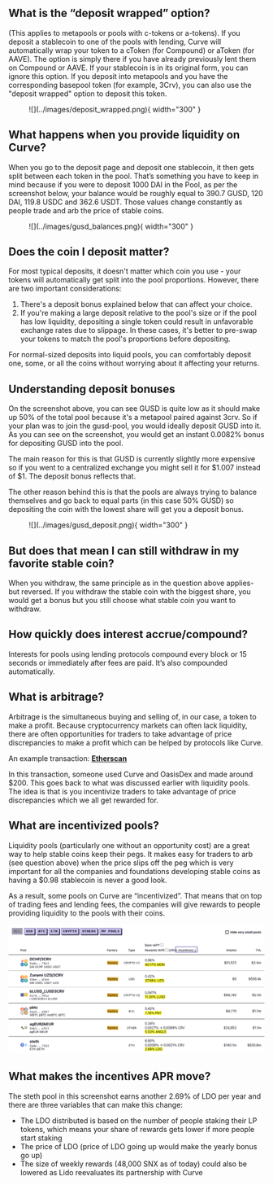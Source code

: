 ## **What is the “deposit wrapped” option?**

(This applies to metapools or pools with c-tokens or a-tokens). If you deposit a stablecoin to one of the pools with lending, Curve will automatically wrap your token to a cToken (for Compound) or aToken (for AAVE). The option is simply there if you have already previously lent them on Compound or AAVE. If your stablecoin is in its original form, you can ignore this option.
If you deposit into metapools and you have the corresponding basepool token (for example, 3Crv), you can also use the "deposit wrapped" option to deposit this token.

<figure markdown>
  ![](../images/deposit_wrapped.png){ width="300" }
  <figcaption></figcaption>
</figure>


## **What happens when you provide liquidity on Curve?**

When you go to the deposit page and deposit one stablecoin, it then gets split between each token in the pool. That’s something you have to keep in mind because if you were to deposit 1000 DAI in the Pool, as per the screenshot below, your balance would be roughly equal to 390.7 GUSD, 120 DAI, 119.8 USDC and 362.6 USDT. Those values change constantly as people trade and arb the price of stable coins.

<figure markdown>
  ![](../images/gusd_balances.png){ width="300" }
  <figcaption></figcaption>
</figure>


## **Does the coin I deposit matter?**

For most typical deposits, it doesn't matter which coin you use - your tokens will automatically get split into the pool proportions. However, there are two important considerations:

1. There's a deposit bonus explained below that can affect your choice.
2. If you're making a large deposit relative to the pool's size or if the pool has low liquidity, depositing a single token could result in unfavorable exchange rates due to slippage. In these cases, it's better to pre-swap your tokens to match the pool's proportions before depositing.

For normal-sized deposits into liquid pools, you can comfortably deposit one, some, or all the coins without worrying about it affecting your returns.

## **Understanding deposit bonuses**

On the screenshot above, you can see GUSD is quite low as it should make up 50% of the total pool because it's a metapool paired against 3crv. So if your plan was to join the gusd-pool, you would ideally deposit GUSD into it.   
As you can see on the screenshot, you would get an instant 0.0082% bonus for depositing GUSD into the pool.

The main reason for this is that GUSD is currently slightly more expensive so if you went to a centralized exchange you might sell it for $1.007 instead of $1. The deposit bonus reflects that.

The other reason behind this is that the pools are always trying to balance themselves and go back to equal parts (in this case 50% GUSD) so depositing the coin with the lowest share will get you a deposit bonus.

<figure markdown>
  ![](../images/gusd_deposit.png){ width="300" }
  <figcaption></figcaption>
</figure>


## **But does that mean I can still withdraw in my favorite stable coin?**

When you withdraw, the same principle as in the question above applies- but reversed. If you withdraw the stable coin with the biggest share, you would get a bonus but you still choose what stable coin you want to withdraw.

## **How quickly does interest accrue/compound?**

Interests for pools using lending protocols compound every block or 15 seconds or immediately after fees are paid. It’s also compounded automatically.

## **What is arbitrage?**

Arbitrage is the simultaneous buying and selling of, in our case, a token to make a profit. Because cryptocurrency markets can often lack liquidity, there are often opportunities for traders to take advantage of price discrepancies to make a profit which can be helped by protocols like Curve.

An example transaction: ​[**Etherscan**](https://etherscan.io/tx/0x259b7ac1f50554fe5ddcfeea7b4fa90ad70356ddfbbd341289db0dfbf99447f9)​

In this transaction, someone used Curve and OasisDex and made around $200. This goes back to what was discussed earlier with liquidity pools. The idea is that is you incentivize traders to take advantage of price discrepancies which we all get rewarded for.

## **What are incentivized pools?**

Liquidity pools (particularly one without an opportunity cost) are a great way to help stable coins keep their pegs. It makes easy for traders to arb (see question above) when the price slips off the peg which is very important for all the companies and foundations developing stable coins as having a $0.98 stablecoin is never a good look.

As a result, some pools on Curve are “incentivized”. That means that on top of trading fees and lending fees, the companies will give rewards to people providing liquidity to the pools with their coins.

![Pool Incentives](../images/ui/pool-incentives.png)

## **What makes the incentives APR move?**

The steth pool in this screenshot earns another 2.69% of LDO per year and there are three variables that can make this change:

*   The LDO distributed is based on the number of people staking their LP tokens, which means your share of rewards gets lower if more people start staking
*   The price of LDO (price of LDO going up would make the yearly bonus go up)
*   The size of weekly rewards (48,000 SNX as of today) could also be lowered as Lido reevaluates its partnership with Curve

